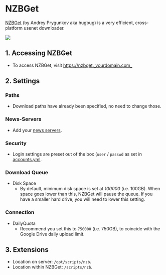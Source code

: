 # NZBGet

[NZBGet](https://nzbget.net/) \(by Andrey Prygunkov aka hugbug\) is a very efficient, cross-platform usenet downloader.

![](https://nzbget.net/images/Web-Interface-01-Downloads.png)

## 1. Accessing NZBGet

* To access NZBGet, visit [https://nzbget.\_yourdomain.com\_](https://nzbget._yourdomain.com_)

## 2. Settings

### Paths

* Download paths have already been specified, no need to change those.

### News-Servers

* Add your [news servers](../../../prerequisites/prerequisites-usenet-vs-bittorrent.md#i-usenet).

### Security

* Login settings are preset out of the box \(`user` / `passwd` as set in [accounts.yml](../../03-install-accounts.yml.md).

### Download Queue

* Disk Space
  * By default, minimum disk space is set at _100000_ \(i.e. 100GB\). When space goes lower than this, NZBGet will pause the queue. If you have a smaller hard drive, you will need to lower this setting. 

### Connection

* DailyQuota
  * Recommend you set this to `750000` \(i.e. 750GB\), to coincide with the Google Drive daily upload limit.  

## 3. Extensions

* Location on server: `/opt/scripts/nzb`.
* Location within NZBGet: `/scripts/nzb`.

